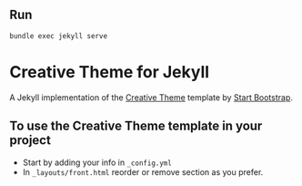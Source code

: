 
## Run
```
bundle exec jekyll serve
```

# Creative Theme for Jekyll

A Jekyll implementation of the [Creative Theme](http://startbootstrap.com/template-overviews/creative/) template by [Start Bootstrap](http://startbootstrap.com).

## To use the Creative Theme template in your project

- Start by adding your info in `_config.yml`
- In `_layouts/front.html` reorder or remove section as you prefer.

 